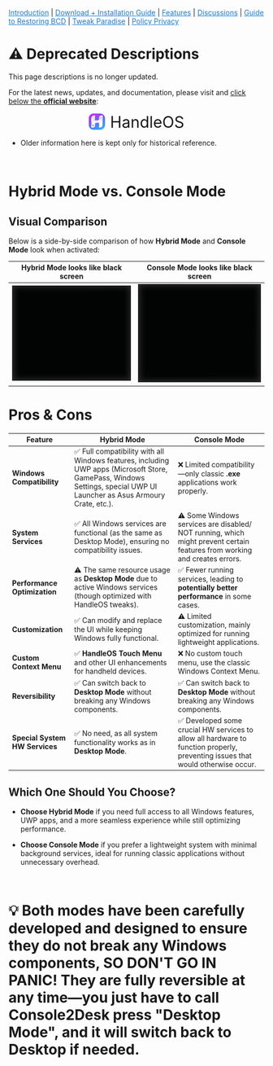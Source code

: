 <a href="README.md" style="color: #2079C8;">Introduction</a> | <a href="installation_guide.md" style="color: #2079C8;">Download + Installation Guide</a> | <a href="features.md" style="color: #2079C8;">Features</a> | <a href="https://github.com/Special-Niewbie/HandleOS/discussions" style="color: #2079C8;">Discussions</a> | <a href="BCDFix.md" style="color: #2079C8;">Guide to Restoring BCD</a> | <a href="TP.md" style="color: #2079C8;">Tweak Paradise</a> | <a href="PrivacyPolicy.md" style="color: #2079C8;">Policy Privacy</a>



# ⚠️ Deprecated Descriptions  

This page descriptions is no longer updated.  

For the latest news, updates, and documentation, please visit and <u>click below the **official website**</u>: 
 

<div style="display: flex; justify-content: center; align-items: center; gap: 10px;">
    <img src="Git_assets/hos_icon.png" alt="HandleOS Logo" height="32">
    <a href="https://www.handle-os.com" style="font-size: 2.2em; text-decoration: none;">
        HandleOS
    </a>
</div>



- Older information here is kept only for historical reference.

  

<br>



# Hybrid Mode vs. Console Mode

## Visual Comparison

Below is a side-by-side comparison of how **Hybrid Mode** and **Console Mode** look when activated:

|   **Hybrid Mode** looks like black screen    |   **Console Mode** looks like black screen    |
| :------------------------------------------: | :-------------------------------------------: |
| ![Hybrid Mode](Git_assets/DesktopScreen.png) | ![Console Mode](Git_assets/DesktopScreen.png) |



# Pros & Cons

| **Feature**                    | **Hybrid Mode**                                              | **Console Mode**                                             |
| ------------------------------ | ------------------------------------------------------------ | ------------------------------------------------------------ |
| **Windows Compatibility**      | ✅ Full compatibility with all Windows features, including UWP apps (Microsoft Store, GamePass, Windows Settings, special UWP UI Launcher as Asus Armoury Crate, etc.). | ❌ Limited compatibility—only classic **.exe** applications work properly. |
| **System Services**            | ✅ All Windows services are functional (as the same as Desktop Mode), ensuring no compatibility issues. | ⚠️ Some Windows services are disabled/ NOT running, which might prevent certain features from working and creates errors. |
| **Performance Optimization**   | ⚠️ The same resource usage as **Desktop Mode** due to active Windows services (though optimized with HandleOS tweaks). | ✅ Fewer running services, leading to **potentially better performance** in some cases. |
| **Customization**              | ✅ Can modify and replace the UI while keeping Windows fully functional. | ⚠️ Limited customization, mainly optimized for running lightweight applications. |
| **Custom Context Menu**        | ✅ **HandleOS Touch Menu** and other UI enhancements for handheld devices. | ❌ No custom touch menu, use the classic Windows Context Menu. |
| **Reversibility**              | ✅ Can switch back to **Desktop Mode** without breaking any Windows components. | ✅ Can switch back to **Desktop Mode** without breaking any Windows components. |
| **Special System HW Services** | ✅ No need, as all system functionality works as in **Desktop Mode**. | ✅ Developed some crucial HW services to allow all hardware to function properly, preventing issues that would otherwise occur. |


## Which One Should You Choose?

- **Choose Hybrid Mode** if you need full access to all Windows features, UWP apps, and a more seamless experience while still optimizing performance.

- **Choose Console Mode** if you prefer a lightweight system with minimal background services, ideal for running classic applications without unnecessary overhead.

<br>


# 💡 **Both modes have been carefully developed and designed to ensure they do not break any Windows components, SO DON'T GO IN PANIC! They are fully reversible at any time—you just have to call Console2Desk press "Desktop Mode", and it will switch back to Desktop if needed**.